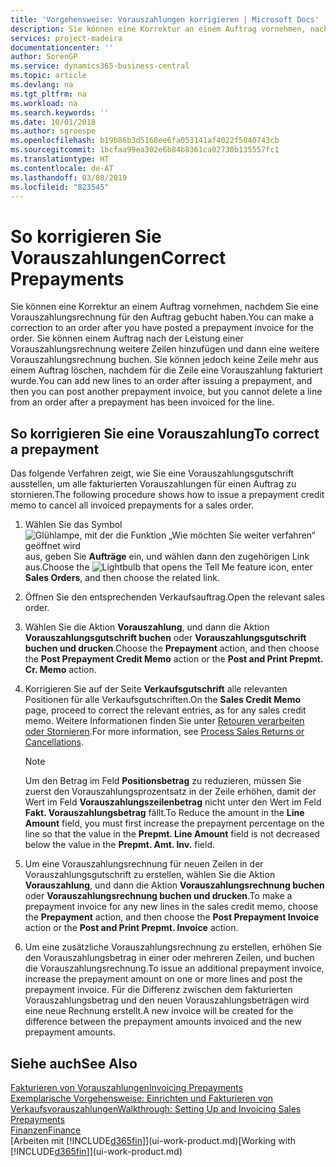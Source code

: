 ```yaml
---
title: 'Vorgehensweise: Vorauszahlungen korrigieren | Microsoft Docs'
description: Sie können eine Korrektur an einem Auftrag vornehmen, nachdem Sie eine Vorauszahlungsrechnung für den Auftrag gebucht haben. Sie können einem Auftrag nach der Leistung einer Vorauszahlungsrechnung weitere Zeilen hinzufügen und dann eine weitere Vorauszahlungsrechnung buchen. Sie können jedoch keine Zeile mehr aus einem Auftrag löschen, nachdem für die Zeile eine Vorauszahlung fakturiert wurde.
services: project-madeira
documentationcenter: ''
author: SorenGP
ms.service: dynamics365-business-central
ms.topic: article
ms.devlang: na
ms.tgt_pltfrm: na
ms.workload: na
ms.search.keywords: ''
ms.date: 10/01/2018
ms.author: sgroespe
ms.openlocfilehash: b19b86b3d5168ee6fa053141af4022f5040743cb
ms.sourcegitcommit: 1bcfaa99ea302e6b84b8361ca02730b135557fc1
ms.translationtype: HT
ms.contentlocale: de-AT
ms.lasthandoff: 03/08/2019
ms.locfileid: "823545"
---
```

# <a name="correct-prepayments"></a><span data-ttu-id="882d8-104">So korrigieren Sie Vorauszahlungen</span><span class="sxs-lookup"><span data-stu-id="882d8-104">Correct Prepayments</span></span>
<span data-ttu-id="882d8-105">Sie können eine Korrektur an einem Auftrag vornehmen, nachdem Sie eine Vorauszahlungsrechnung für den Auftrag gebucht haben.</span><span class="sxs-lookup"><span data-stu-id="882d8-105">You can make a correction to an order after you have posted a prepayment invoice for the order.</span></span> <span data-ttu-id="882d8-106">Sie können einem Auftrag nach der Leistung einer Vorauszahlungsrechnung weitere Zeilen hinzufügen und dann eine weitere Vorauszahlungsrechnung buchen. Sie können jedoch keine Zeile mehr aus einem Auftrag löschen, nachdem für die Zeile eine Vorauszahlung fakturiert wurde.</span><span class="sxs-lookup"><span data-stu-id="882d8-106">You can add new lines to an order after issuing a prepayment, and then you can post another prepayment invoice, but you cannot delete a line from an order after a prepayment has been invoiced for the line.</span></span>  

## <a name="to-correct-a-prepayment"></a><span data-ttu-id="882d8-107">So korrigieren Sie eine Vorauszahlung</span><span class="sxs-lookup"><span data-stu-id="882d8-107">To correct a prepayment</span></span>
<span data-ttu-id="882d8-108">Das folgende Verfahren zeigt, wie Sie eine Vorauszahlungsgutschrift ausstellen, um alle fakturierten Vorauszahlungen für einen Auftrag zu stornieren.</span><span class="sxs-lookup"><span data-stu-id="882d8-108">The following procedure shows how to issue a prepayment credit memo to cancel all invoiced prepayments for a sales order.</span></span>  
1. <span data-ttu-id="882d8-109">Wählen Sie das Symbol ![Glühlampe, mit der die Funktion „Wie möchten Sie weiter verfahren“ geöffnet wird](media/ui-search/search_small.png "Wie möchten Sie weiter verfahren?") aus, geben Sie **Aufträge** ein, und wählen dann den zugehörigen Link aus.</span><span class="sxs-lookup"><span data-stu-id="882d8-109">Choose the ![Lightbulb that opens the Tell Me feature](media/ui-search/search_small.png "Tell me what you want to do") icon, enter **Sales Orders**, and then choose the related link.</span></span>  
2. <span data-ttu-id="882d8-110">Öffnen Sie den entsprechenden Verkaufsauftrag.</span><span class="sxs-lookup"><span data-stu-id="882d8-110">Open the relevant sales order.</span></span>
3. <span data-ttu-id="882d8-111">Wählen Sie die Aktion **Vorauszahlung**, und dann die Aktion **Vorauszahlungsgutschrift buchen** oder **Vorauszahlungsgutschrift buchen und drucken**.</span><span class="sxs-lookup"><span data-stu-id="882d8-111">Choose the **Prepayment** action, and then choose the **Post Prepayment Credit Memo** action or the **Post and Print Prepmt. Cr. Memo** action.</span></span>  
4. <span data-ttu-id="882d8-112">Korrigieren Sie auf der Seite **Verkaufsgutschrift** alle relevanten Positionen für alle Verkaufsgutschriften.</span><span class="sxs-lookup"><span data-stu-id="882d8-112">On the **Sales Credit Memo** page, proceed to correct the relevant entries, as for any sales credit memo.</span></span> <span data-ttu-id="882d8-113">Weitere Informationen finden Sie unter [Retouren verarbeiten oder Stornieren](sales-how-process-sales-returns-cancellations.md).</span><span class="sxs-lookup"><span data-stu-id="882d8-113">For more information, see [Process Sales Returns or Cancellations](sales-how-process-sales-returns-cancellations.md).</span></span>     

    > [!NOTE]  
    > <span data-ttu-id="882d8-114">Um den Betrag im Feld **Positionsbetrag** zu reduzieren, müssen Sie zuerst den Vorauszahlungsprozentsatz in der Zeile erhöhen, damit der Wert im Feld **Vorauszahlungszeilenbetrag** nicht unter den Wert im Feld **Fakt. Vorauszahlungsbetrag** fällt.</span><span class="sxs-lookup"><span data-stu-id="882d8-114">To Reduce the amount in the **Line Amount** field, you must first increase the prepayment percentage on the line so that the value in the **Prepmt. Line Amount** field is not decreased below the value in the **Prepmt. Amt. Inv.** field.</span></span>

5. <span data-ttu-id="882d8-115">Um eine Vorauszahlungsrechnung für neuen Zeilen in der Vorauszahlungsgutschrift zu erstellen, wählen Sie die Aktion **Vorauszahlung**, und dann die Aktion **Vorauszahlungsrechnung buchen** oder **Vorauszahlungsrechnung buchen und drucken**.</span><span class="sxs-lookup"><span data-stu-id="882d8-115">To make a prepayment invoice for any new lines in the sales credit memo, choose the **Prepayment** action, and then choose the **Post Prepayment Invoice** action or the **Post and Print Prepmt. Invoice** action.</span></span>  
6. <span data-ttu-id="882d8-116">Um eine zusätzliche Vorauszahlungsrechnung zu erstellen, erhöhen Sie den Vorauszahlungsbetrag in einer oder mehreren Zeilen, und buchen die Vorauszahlungsrechnung.</span><span class="sxs-lookup"><span data-stu-id="882d8-116">To issue an additional prepayment invoice, increase the prepayment amount on one or more lines and post the prepayment invoice.</span></span> <span data-ttu-id="882d8-117">Für die Differenz zwischen dem fakturierten Vorauszahlungsbetrag und den neuen Vorauszahlungsbeträgen wird eine neue Rechnung erstellt.</span><span class="sxs-lookup"><span data-stu-id="882d8-117">A new invoice will be created for the difference between the prepayment amounts invoiced and the new prepayment amounts.</span></span>  

## <a name="see-also"></a><span data-ttu-id="882d8-118">Siehe auch</span><span class="sxs-lookup"><span data-stu-id="882d8-118">See Also</span></span>  
[<span data-ttu-id="882d8-119">Fakturieren von Vorauszahlungen</span><span class="sxs-lookup"><span data-stu-id="882d8-119">Invoicing Prepayments</span></span>](finance-invoice-prepayments.md)  
[<span data-ttu-id="882d8-120">Exemplarische Vorgehensweise: Einrichten und Fakturieren von Verkaufsvorauszahlungen</span><span class="sxs-lookup"><span data-stu-id="882d8-120">Walkthrough: Setting Up and Invoicing Sales Prepayments</span></span>](walkthrough-setting-up-and-invoicing-sales-prepayments.md)  
[<span data-ttu-id="882d8-121">Finanzen</span><span class="sxs-lookup"><span data-stu-id="882d8-121">Finance</span></span>](finance.md)  
<span data-ttu-id="882d8-122">[Arbeiten mit [!INCLUDE[d365fin](includes/d365fin_md.md)]](ui-work-product.md)</span><span class="sxs-lookup"><span data-stu-id="882d8-122">[Working with [!INCLUDE[d365fin](includes/d365fin_md.md)]](ui-work-product.md)</span></span>
